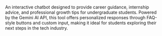An interactive chatbot designed to provide career guidance, internship advice, and professional growth tips for undergraduate students. Powered by the Gemini AI API, this tool offers personalized responses through FAQ-style buttons and custom input, making it ideal for students exploring their next steps in the tech industry.
